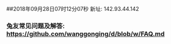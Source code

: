 ##2018年09月28日07时12分07秒 新址: 142.93.44.142
### 兔友常见问题及解答: https://github.com/wanggonging/d/blob/w/FAQ.md
